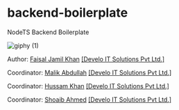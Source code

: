 # backend-boilerplate

NodeTS Backend Boilerplate

![giphy (1)](https://user-images.githubusercontent.com/26728753/154282029-586106e2-5b93-49a6-b4b6-945e57c608aa.gif)

Author: [Faisal Jamil Khan](https://github.com/FaisalJamilOfficial) [[Develo IT Solutions Pvt Ltd.]](https://github.com/DeveloITSolutions)


Coordinator: [Malik Abdullah](https://github.com/abdullah2011-gif) [[Develo IT Solutions Pvt Ltd.]](https://github.com/DeveloITSolutions)

Coordinator: [Hussam Khan](https://github.com/hussamk98) [[Develo IT Solutions Pvt Ltd.]](https://github.com/DeveloITSolutions)

Coordinator: [Shoaib Ahmed](https://github.com/shoaib2527) [[Develo IT Solutions Pvt Ltd.]](https://github.com/DeveloITSolutions)
